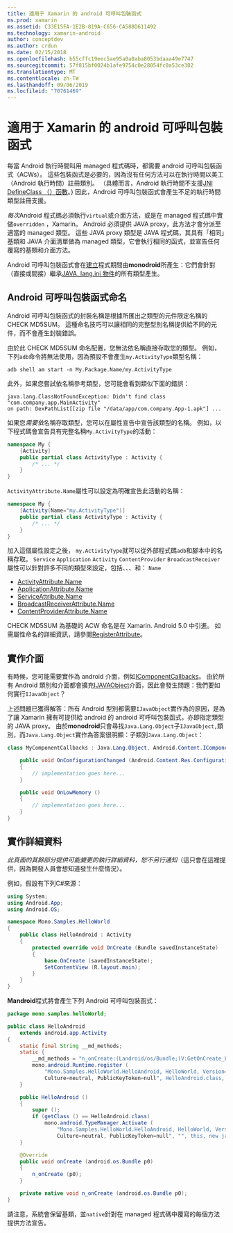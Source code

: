 ```yaml
---
title: 適用于 Xamarin 的 android 可呼叫包裝函式
ms.prod: xamarin
ms.assetid: C33E15FA-1E2B-819A-C656-CA588D611492
ms.technology: xamarin-android
author: conceptdev
ms.author: crdun
ms.date: 02/15/2018
ms.openlocfilehash: b55cffc19eec5ae95a0a0aba8053bdaaa49e7747
ms.sourcegitcommit: 57f815bf0024b1afe9754c0e28054fc0a53ce302
ms.translationtype: MT
ms.contentlocale: zh-TW
ms.lasthandoff: 09/06/2019
ms.locfileid: "70761469"
---
```

# <a name="android-callable-wrappers-for-xamarinandroid"></a>適用于 Xamarin 的 android 可呼叫包裝函式

每當 Android 執行時間叫用 managed 程式碼時，都需要 android 可呼叫包裝函式（ACWs）。 這些包裝函式是必要的，因為沒有任何方法可以在執行時間以美工（Android 執行時間）註冊類別。 （具體而言，Android 執行時間不支援[JNI DefineClass （）函數](http://docs.oracle.com/javase/1.5.0/docs/guide/jni/spec/functions.html#wp15986)。} 因此，Android 可呼叫包裝函式會產生不足的執行時間類型註冊支援。 

*每次*Android 程式碼必須執行`virtual`或介面方法，或是在 managed 程式碼中實做`overridden` ，Xamarin。 Android 必須提供 JAVA proxy，此方法才會分派至適當的 managed 類型。 這些 JAVA proxy 類型是 JAVA 程式碼，其具有「相同」基類和 JAVA 介面清單做為 managed 類型，它會執行相同的函式，並宣告任何覆寫的基類和介面方法。 

Android 可呼叫包裝函式會在[建立](~/android/deploy-test/building-apps/build-process.md)程式期間由**monodroid**所產生：它們會針對（直接或間接）繼承[JAVA. lang.ini 物件](xref:Java.Lang.Object)的所有類型產生。 

## <a name="android-callable-wrapper-naming"></a>Android 可呼叫包裝函式命名

Android 可呼叫包裝函式的封裝名稱是根據所匯出之類型的元件限定名稱的 CHECK MD5SUM。 這種命名技巧可以讓相同的完整型別名稱提供給不同的元件，而不會產生封裝錯誤。 

由於此 CHECK MD5SUM 命名配置，您無法依名稱直接存取您的類型。 例如，下列`adb`命令將無法使用，因為預設不會產生`my.ActivityType`類型名稱： 

```shell
adb shell am start -n My.Package.Name/my.ActivityType
```

此外，如果您嘗試依名稱參考類型，您可能會看到類似下面的錯誤：

```shell
java.lang.ClassNotFoundException: Didn't find class "com.company.app.MainActivity"
on path: DexPathList[[zip file "/data/app/com.company.App-1.apk"] ...
```

如果您*需要依*名稱存取類型，您可以在屬性宣告中宣告該類型的名稱。 例如，以下程式碼會宣告具有完整名稱`My.ActivityType`的活動：

```csharp
namespace My {
    [Activity]
    public partial class ActivityType : Activity {
        /* ... */
    }
}
```

`ActivityAttribute.Name`屬性可以設定為明確宣告此活動的名稱： 

```csharp
namespace My {
    [Activity(Name="my.ActivityType")]
    public partial class ActivityType : Activity {
        /* ... */
    }
}
```

加入這個屬性設定之後， `my.ActivityType`就可以從外部程式碼`adb`和腳本中的名稱存取。 `Service` `Application` `Activity` `ContentProvider` `BroadcastReceiver`屬性可以針對許多不同的類型來設定，包括、、、和： `Name` 

- [ActivityAttribute.Name](xref:Android.App.ActivityAttribute.Name)
- [ApplicationAttribute.Name](xref:Android.App.ApplicationAttribute.Name)
- [ServiceAttribute.Name](xref:Android.App.ServiceAttribute.Name)
- [BroadcastReceiverAttribute.Name](xref:Android.Content.BroadcastReceiverAttribute.Name)
- [ContentProviderAttribute.Name](xref:Android.Content.ContentProviderAttribute.Name)

CHECK MD5SUM 為基礎的 ACW 命名是在 Xamarin. Android 5.0 中引進。 如需屬性命名的詳細資訊，請參閱[RegisterAttribute](xref:Android.Runtime.RegisterAttribute)。 

## <a name="implementing-interfaces"></a>實作介面

有時候，您可能需要實作為 android 介面，例如[IComponentCallbacks](xref:Android.Content.IComponentCallbacks)。 由於所有 Android 類別和介面都會擴充[IJAVAObject](xref:Android.Runtime.IJavaObject)介面，因此會發生問題：我們要如何實行`IJavaObject`？ 

上述問題已獲得解答：所有 Android 型別都需要`IJavaObject`實作為的原因，是為了讓 Xamarin 擁有可提供給 android 的 android 可呼叫包裝函式，亦即指定類型的 JAVA proxy。 由於**monodroid**只會尋找`Java.Lang.Object`子`IJavaObject,`類別，而`Java.Lang.Object`實作為答案很明顯：子類別`Java.Lang.Object`： 

```csharp
class MyComponentCallbacks : Java.Lang.Object, Android.Content.IComponentCallbacks {

    public void OnConfigurationChanged (Android.Content.Res.Configuration newConfig)
    {
        // implementation goes here...
    } 

    public void OnLowMemory ()
    {
        // implementation goes here...
    }
}
```

## <a name="implementation-details"></a>實作詳細資料

*此頁面的其餘部分提供可能變更的執行詳細資料，恕不另行通知*（這只會在這裡提供，因為開發人員會想知道發生什麼情況）。 

例如，假設有下列C#來源：

```csharp
using System;
using Android.App;
using Android.OS;

namespace Mono.Samples.HelloWorld
{
    public class HelloAndroid : Activity
    {
        protected override void OnCreate (Bundle savedInstanceState)
        {
            base.OnCreate (savedInstanceState);
            SetContentView (R.layout.main);
        }
    }
}
```

**Mandroid**程式將會產生下列 Android 可呼叫包裝函式： 

```java
package mono.samples.helloWorld;

public class HelloAndroid
    extends android.app.Activity
{
    static final String __md_methods;
    static {
        __md_methods = "n_onCreate:(Landroid/os/Bundle;)V:GetOnCreate_Landroid_os_Bundle_Handler\n" + "";
        mono.android.Runtime.register (
            "Mono.Samples.HelloWorld.HelloAndroid, HelloWorld, Version=1.0.0.0, 
            Culture=neutral, PublicKeyToken=null", HelloAndroid.class, __md_methods);
    }

    public HelloAndroid ()
    {
        super ();
        if (getClass () == HelloAndroid.class)
            mono.android.TypeManager.Activate (
                "Mono.Samples.HelloWorld.HelloAndroid, HelloWorld, Version=1.0.0.0, 
                Culture=neutral, PublicKeyToken=null", "", this, new java.lang.Object[] {  });
    }

    @Override
    public void onCreate (android.os.Bundle p0)
    {
        n_onCreate (p0);
    }

    private native void n_onCreate (android.os.Bundle p0);
}
```

請注意，系統會保留基類，並`native`針對在 managed 程式碼中覆寫的每個方法提供方法宣告。 
